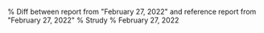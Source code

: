 % Diff between report from "February 27, 2022" and reference report from "February 27, 2022"
% Strudy
% February 27, 2022


